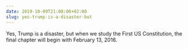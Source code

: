 ```yaml
---
date: 2019-10-09T21:08:06+02:00
slug: yes-trump-is-a-disaster-but
---
```

Yes, Trump is a disaster, but when we study the First US Constitution, the final chapter will begin with February 13, 2016.

